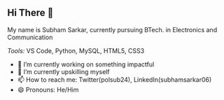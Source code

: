 ## Hi There 👋
My name is Subham Sarkar, currently pursuing BTech. in Electronics and Communication

_Tools:_
VS Code, Python, MySQL, HTML5, CSS3

- 🔭 I’m currently working on something impactful
- 🌱 I’m currently upskilling myself
- 📫 How to reach me: Twitter(polsub24), LinkedIn(subhamsarkar06)
- 😄 Pronouns: He/Him


